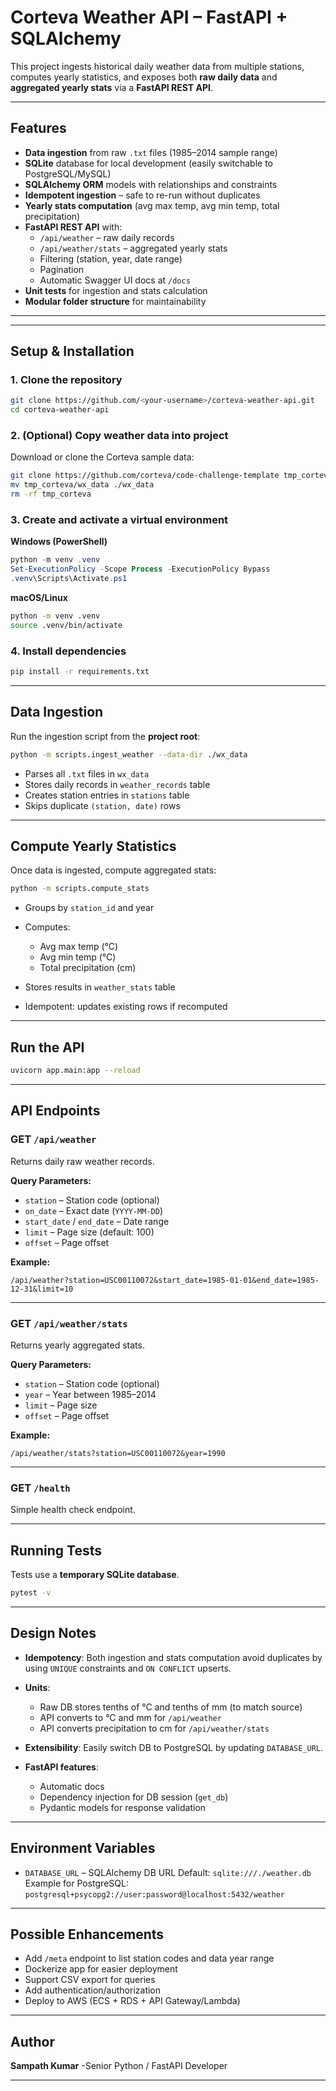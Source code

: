 
#  Corteva Weather API – FastAPI + SQLAlchemy

This project ingests historical daily weather data from multiple stations, computes yearly statistics, and exposes both **raw daily data** and **aggregated yearly stats** via a **FastAPI REST API**.

---

##  Features

- **Data ingestion** from raw `.txt` files (1985–2014 sample range)
- **SQLite** database for local development (easily switchable to PostgreSQL/MySQL)
- **SQLAlchemy ORM** models with relationships and constraints
- **Idempotent ingestion** – safe to re-run without duplicates
- **Yearly stats computation** (avg max temp, avg min temp, total precipitation)
- **FastAPI REST API** with:
  - `/api/weather` – raw daily records
  - `/api/weather/stats` – aggregated yearly stats
  - Filtering (station, year, date range)
  - Pagination
  - Automatic Swagger UI docs at `/docs`
- **Unit tests** for ingestion and stats calculation
- **Modular folder structure** for maintainability

---



---

##  Setup & Installation

### 1. Clone the repository
```bash
git clone https://github.com/<your-username>/corteva-weather-api.git
cd corteva-weather-api
````

### 2. (Optional) Copy weather data into project

Download or clone the Corteva sample data:

```bash
git clone https://github.com/corteva/code-challenge-template tmp_corteva
mv tmp_corteva/wx_data ./wx_data
rm -rf tmp_corteva
```

### 3. Create and activate a virtual environment

**Windows (PowerShell)**

```powershell
python -m venv .venv
Set-ExecutionPolicy -Scope Process -ExecutionPolicy Bypass
.venv\Scripts\Activate.ps1
```

**macOS/Linux**

```bash
python -m venv .venv
source .venv/bin/activate
```

### 4. Install dependencies

```bash
pip install -r requirements.txt
```

---

##  Data Ingestion

Run the ingestion script from the **project root**:

```bash
python -m scripts.ingest_weather --data-dir ./wx_data
```

* Parses all `.txt` files in `wx_data`
* Stores daily records in `weather_records` table
* Creates station entries in `stations` table
* Skips duplicate `(station, date)` rows

---

##  Compute Yearly Statistics

Once data is ingested, compute aggregated stats:

```bash
python -m scripts.compute_stats
```

* Groups by `station_id` and year
* Computes:

  * Avg max temp (°C)
  * Avg min temp (°C)
  * Total precipitation (cm)
* Stores results in `weather_stats` table
* Idempotent: updates existing rows if recomputed

---

##  Run the API

```bash
uvicorn app.main:app --reload
```

---

## API Endpoints

### **GET** `/api/weather`

Returns daily raw weather records.

**Query Parameters:**

* `station` – Station code (optional)
* `on_date` – Exact date (`YYYY-MM-DD`)
* `start_date` / `end_date` – Date range
* `limit` – Page size (default: 100)
* `offset` – Page offset

**Example:**

```
/api/weather?station=USC00110072&start_date=1985-01-01&end_date=1985-12-31&limit=10
```

---

### **GET** `/api/weather/stats`

Returns yearly aggregated stats.

**Query Parameters:**

* `station` – Station code (optional)
* `year` – Year between 1985–2014
* `limit` – Page size
* `offset` – Page offset

**Example:**

```
/api/weather/stats?station=USC00110072&year=1990
```

---

### **GET** `/health`

Simple health check endpoint.

---

## Running Tests

Tests use a **temporary SQLite database**.

```bash
pytest -v
```

---

## Design Notes

* **Idempotency**: Both ingestion and stats computation avoid duplicates by using `UNIQUE` constraints and `ON CONFLICT` upserts.
* **Units**:

  * Raw DB stores tenths of °C and tenths of mm (to match source)
  * API converts to °C and mm for `/api/weather`
  * API converts precipitation to cm for `/api/weather/stats`
* **Extensibility**: Easily switch DB to PostgreSQL by updating `DATABASE_URL`.
* **FastAPI features**:

  * Automatic docs
  * Dependency injection for DB session (`get_db`)
  * Pydantic models for response validation

---

## Environment Variables

* `DATABASE_URL` – SQLAlchemy DB URL
  Default: `sqlite:///./weather.db`
  Example for PostgreSQL:
  `postgresql+psycopg2://user:password@localhost:5432/weather`

---

## Possible Enhancements

* Add `/meta` endpoint to list station codes and data year range
* Dockerize app for easier deployment
* Support CSV export for queries
* Add authentication/authorization
* Deploy to AWS (ECS + RDS + API Gateway/Lambda)

---

## Author

**Sampath Kumar**
-Senior Python / FastAPI Developer

---

